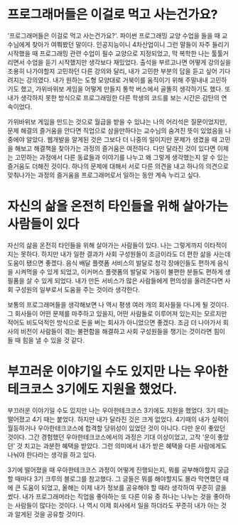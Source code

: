 # 프로그래머들은 이걸로 먹고 사는건가요?
'프로그래머들은 이걸로 먹고 사는건가요?'. 파이썬 프로그래밍 교양 수업을 들을 때 교수님에게 찾아가 여쭤봤던 말이다. 인공지능이니 4차산업이니 그런 말들이 자주 들리기 시작했을 때 프로그래밍 관련 수업이 필수 교양으로 지정되었고, 막 복학한 나는 툴툴거리면서 수업을 듣기 시작했지만 생각보다 재밌었다. 출석을 부르고나면 어떻게 강의실을 조용히 나가야할지 고민하던 다른 강의와 달리, 내가 고민한 부분의 답을 듣고 싶어 기다려지는 강의였다. 내가 원하는 도형 모양대로 거북이를 움직이기 위해 주말내내 고민하기도 했고, 가위바위보 게임을 어떻게 만들지 통학 버스에서 골똘히 생각하기도 했다. 또 내가 생각하지 못한 방식으로 프로그래밍한 다른 학생의 코드를 보는 시간은 감탄의 연속이었다.

가위바위보 게임을 만드는 것으로 월급을 받을 수 있냐는 나의 어리석은 질문이었지만, 문제 해결의 즐거움을 안다면 직업으로 삼을만하다는 교수님의 숨겨진 뜻이 있었음을 나중에야 알았다. 웹개발을 알게된 것은 그보다 더 나중의 일이지만 문제가 생겼을 때 고민을 해보고 해결책을 찾아가는 과정의 즐거움은 여전하다. 다만 달라진 것이 있다면 이제는 고민하는 과정에서 다른 동료들과 이야기를 나누고 왜 그렇게 생각했는지 알 수 있는 즐거움도 더해진 것이다. 하나의 문제에 대해서 서로 다른 의견을 내고 하나의 의견으로 맞춰나가는 과정의 즐거움을 프로그래머로서 일하는 동안 계속 누리고 싶다.

# 자신의 삶을 온전히 타인들을 위해 살아가는 사람들이 있다
자신의 삶을 온전히 타인들을 위해 살아가는 사람들이 있다. 나는 그렇게까지 이타적이지는 못하다. 하지만 내가 일한 결과가 사회 구성원들이 조금이라도 더 편한 삶을 사는데 도움이 됐으면 좋겠다. 음식 배달 플랫폼 서비스의 발달로 청각 장애인들도 편하게 음식을 시켜먹을 수 있게 되었고, 이커머스 플랫폼의 발달로 거동이 불편한 분들도 편하게 생필품을 살 수 있게 되었다. 내가 만든 서비스가 많은 사람들에게 편의성을 올려준다면 사회 구성원의 일부로서 도움을 주는 것이라 생각한다.

보통의 프로그래머들을 생각해보면 나 역시 평생 여러 개의 회사들을 다니게 될 것이다. 그 회사들이 어떤 문제를 마주하고 있을지, 어떤 사람들로 이루어져 있는지는 모르지만 적어도 비도덕적인 방식으로 돈을 버는 회사가 아니었으면 좋겠다. 조금 더 나아가서 회사의 비전이 사람들이 겪는 불편함을 해결하고 사회 구성원들을 챙기는 것이라면 힘이 들 때 힘을 낼 수 있을 것 같다.


# 부끄러운 이야기일 수도 있지만 나는 우아한테크코스 3기에도 지원을 했었다.
부끄러운 이야기일 수도 있지만 나는 우아한테크코스 3기에도 지원을 했었다. 3기 때는 떨어졌고 4기 때는 붙었다. 하지만 내가 달라진 것은 크게 없었다. 4기때의 내가 실력이 월등하거나 우아한테크코스에 합격할 당위성이 있었던 것이 아니다. 다만 운이 좋았던 것이다. 그간 경험했던 우아한테크코스에서의 과정은 기대 이상이었고, 고작 '운이 좋았던' 것 치고는 과분한 혜택을 받았다. 그런 의미에서 내가 받은 혜택을 다른 사람에게도 나눠야 한다라는 생각을 하고 있다.

3기에 떨어졌을 때 우아한테크코스 과정이 어떻게 진행되는지, 뭐를 공부해야할지 궁금할 때마다 3기 크루의 블로그를 참고했다. 그 글들은 뭐를 해야할지도 몰라 막연했던 때에 큰 도움이 되었고, 올해는 이제 내가 정보를 공유해야 할 때라 생각하여 꾸준히 글을 썼다. 내가 프로그래머라는 직업을 좋아하는 또 다른 이유 중 하나는 나누는 것을 좋아하는 사람들이 많다는 것이다. 나 역시 이제 회사에서 일을 하더라도 꾸준히 내가 아는 것과 알게된 것을 공유할 것이다. 
